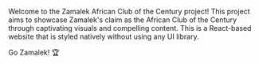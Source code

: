 Welcome to the Zamalek African Club of the Century project! This project aims to showcase Zamalek's claim as the African Club of the Century through captivating visuals and compelling content. This is a React-based website that is styled natively without using any UI library.

Go Zamalek! 🏆
